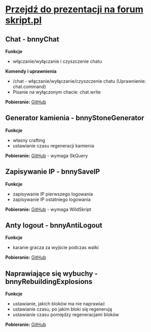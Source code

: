 
# [Przejdź do prezentacji na forum skript.pl](https://skript.pl/temat/4269-ma%C5%82e-skrypty-chat-generator-stone-zapis-ip-anty-logout-naprawiaj%C4%85ce-si%C4%99-wybuchy/)


## Chat - bnnyChat

**Funkcje**

-   włączanie/wyłączanie i czyszczenie chatu

**Komendy i uprawnienia**

-   /chat - włączanie/wyłączanie/czyszczenie chatu (Uprawnienie: chat.command)
-   Pisanie na wyłączonym chacie: chat.write

**Pobieranie:** [GitHub](bnnyChat.sk)

## Generator kamienia - bnnyStoneGenerator

**Funkcje**

-   własny crafting
-   ustawianie czasu regeneracji kamienia

**Pobieranie:** [GitHub](bnnyStoneGenerator.sk) - wymaga SkQuery

## Zapisywanie IP - bnnySaveIP

**Funkcje**

-   zapisywanie IP pierwszego logowania
-   zapisywanie IP ostatniego logowania

**Pobieranie:** [GitHub](bnnySaveIP.sk) - wymaga WildSkript

## Anty logout - bnnyAntiLogout

**Funkcje**

-   karanie gracza za wyjście podczas walki

**Pobieranie:** [GitHub](bnnyAntiLogout.sk)

## Naprawiające się wybuchy - bnnyRebuildingExplosions

**Funkcje**

-   ustawianie, jakich bloków ma nie naprawiać
-   ustawianie czasu, po jakim bloki się regenerują
-   ustawianie czasu pomiędzy regeneracjami bloków

**Pobieranie:** [GitHub](bnnyRebuildingExplosions.sk)
